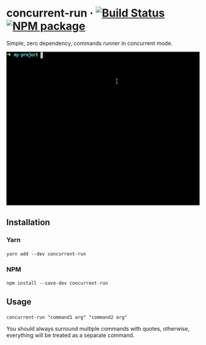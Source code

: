 # concurrent-run &middot; [![Build Status](https://svipben.visualstudio.com/svipben/_apis/build/status/concurrent-run?branchName=master)](https://svipben.visualstudio.com/svipben/_build/latest?definitionId=2&branchName=master) [![NPM package](https://img.shields.io/npm/v/concurrent-run.svg)](https://www.npmjs.com/package/concurrent-run)

Simple, zero dependency, commands runner in concurrent mode.

<img src="./demo.gif" alt="Demo" width="600" height="400">

## Installation

### Yarn

`yarn add --dev concurrent-run`

### NPM

`npm install --save-dev concurrent-run`

## Usage

`concurrent-run "command1 arg" "command2 arg"`

You should always surround multiple commands with quotes, otherwise, everything will be treated as a separate command.
